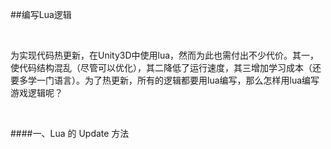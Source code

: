 ##编写Lua逻辑

&emsp;

为实现代码热更新，在Unity3D中使用lua，然而为此也需付出不少代价。其一，使代码结构混乱（尽管可以优化），其二降低了运行速度，其三增加学习成本（还要多学一门语言）。为了热更新，所有的逻辑都要用lua编写，那么怎样用lua编写游戏逻辑呢？

&emsp;

####一、Lua 的 Update 方法